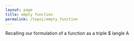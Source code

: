 ```yaml
---
layout: page
title: empty function
permalink: /topoi/empty_function
---
```

Recalling our formulation of a function as a triple $ langle A
